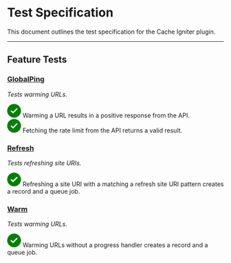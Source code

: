 # Test Specification

This document outlines the test specification for the Cache Igniter plugin.

---

## Feature Tests

### [GlobalPing](pest/Feature/GlobalPingTest.php)

_Tests warming URLs._

![Pass](https://raw.githubusercontent.com/putyourlightson/craft-generate-test-spec/main/icons/pass.svg) Warming a URL results in a positive response from the API.  
![Pass](https://raw.githubusercontent.com/putyourlightson/craft-generate-test-spec/main/icons/pass.svg) Fetching the rate limit from the API returns a valid result.  

### [Refresh](pest/Feature/RefreshTest.php)

_Tests refreshing site URIs._

![Pass](https://raw.githubusercontent.com/putyourlightson/craft-generate-test-spec/main/icons/pass.svg) Refreshing a site URI with a matching a refresh site URI pattern creates a record and a queue job.  

### [Warm](pest/Feature/WarmTest.php)

_Tests warming URLs._

![Pass](https://raw.githubusercontent.com/putyourlightson/craft-generate-test-spec/main/icons/pass.svg) Warming URLs without a progress handler creates a record and a queue job.  
